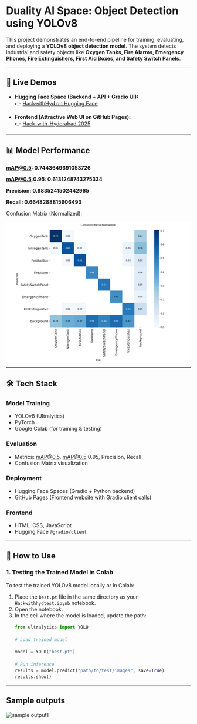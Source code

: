 # Duality AI Space: Object Detection using YOLOv8

This project demonstrates an end-to-end pipeline for training, evaluating, and deploying a **YOLOv8 object detection model**. The system detects industrial and safety objects like **Oxygen Tanks, Fire Alarms, Emergency Phones, Fire Extinguishers, First Aid Boxes, and Safety Switch Panels**.

---

## 🔗 Live Demos

- **Hugging Face Space (Backend + API + Gradio UI):**  
  👉 [HackwithHyd on Hugging Face](https://huggingface.co/spaces/nikethanreddy/HackwithHyd)

- **Frontend (Attractive Web UI on GitHub Pages):**  
  👉 [Hack-with-Hyderabad 2025](https://sreenikethanreddy.github.io/Hack-with-hyderabad-2025/)

---

## 📊 Model Performance
**mAP@0.5: 0.7443649691053726**

**mAP@0.5:0.95: 0.6131248743275334**

**Precision: 0.8835241502442965**

**Recall: 0.6648288815906493**

Confusion Matrix (Normalized):  

![Confusion Matrix](confusion_matrix_normalized.png)

---

## 🛠️ Tech Stack

### **Model Training**
- YOLOv8 (Ultralytics)  
- PyTorch  
- Google Colab (for training & testing)  

### **Evaluation**
- Metrics: mAP@0.5, mAP@0.5:0.95, Precision, Recall  
- Confusion Matrix visualization  

### **Deployment**
- Hugging Face Spaces (Gradio + Python backend)  
- GitHub Pages (Frontend website with Gradio client calls)  

### **Frontend**
- HTML, CSS, JavaScript  
- Hugging Face `@gradio/client`  

---

## 🚀 How to Use

### 1. **Testing the Trained Model in Colab**
To test the trained YOLOv8 model locally or in Colab:
1. Place the `best.pt` file in the same directory as your `Hackwithhydtest.ipynb` notebook.  
2. Open the notebook.  
3. In the cell where the model is loaded, update the path:  
   ```python
   from ultralytics import YOLO

   # Load trained model
   
   model = YOLO("best.pt")

   # Run inference
   results = model.predict("path/to/test/images", save=True)
   results.show()
---
## Sample outputs
![sample output1]()
